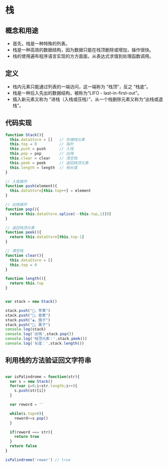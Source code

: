 
# 栈

## 概念和用途

- 首先，栈是一种特殊的列表。
- 栈是一种高效的数据结构，因为数据只能在栈顶删除或增加，操作很快。
- 栈的使用遍布程序语言实现的方方面面，从表达式求值到处理函数调用。


## 定义

- 栈内元素只能通过列表的一端访问，这一端称为 “栈顶”，反之 “栈底”。
- 栈是一种后入先出的数据结构，被称为“LIFO - last-in-first-out”。
- 插入新元素又称为 “进栈（入栈或压栈）”，从一个栈删除元素又称为“出栈或退栈”。

## 代码实现

``` js 
function Stack(){
  this.dataStore = []   // 存储栈元素
  this.top = 0          // 指针
  this.push = push      // 入栈
  this.pop = pop        // 出栈
  this.clear = clear    // 清空栈
  this.peek = peek      // 返回栈顶元素
  this.length = length  // 栈长度
}

// 入栈操作
function push(element){
  this.dataStore[this.top++] = element
}

// 出栈操作
function pop(){
  return this.dataStore.splice(--this.top,1)[0]
}

// 返回栈顶元素
function peek(){
  return this.dataStore[this.top-1]
}

// 清空栈
function clear(){
  this.dataStore = []
  this.top = 0
}

function length(){
  return this.top
}


var stack = new Stack()

stack.push("🍎，苹果")
stack.push("🍌，香蕉")
stack.push("♟，旗子")
stack.push("🌰，栗子")
console.log(stack)
console.log('出栈',stack.pop())
console.log('栈顶元素：',stack.peek())
console.log('长度：',stack.length())
```

## 利用栈的方法验证回文字符串

``` js  

var isPalindrome = function(str){
  var s = new Stack()
  for(var i=0;i<str.length;i++){
    s.push(str[i])
  }

  var reword = ''

  while(s.top>0){
    reword+=s.pop()
  }

  if(reword === str){
    return true
  }
  return false
}

isPalindrome('rewer') // true

```